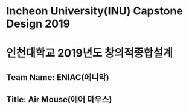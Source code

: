 # Incheon University(INU) Capstone Design 2019
# 인천대학교 2019년도 창의적종합설계   
## Team Name: ENIAC(에니악)   
## Title: Air Mouse(에어 마우스)  
